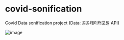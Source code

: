 # covid-sonification

Covid Data sonification project
(Data: 공공데이터포털 API)

![image](https://user-images.githubusercontent.com/76188991/145406083-7ed41a9e-399f-4060-abdf-e14ff10add14.png)
